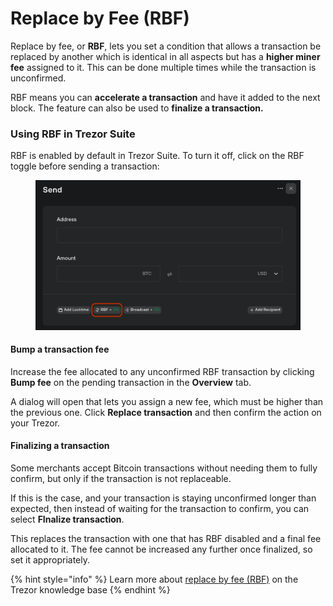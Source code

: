 # Replace by Fee (RBF)

Replace by fee, or **RBF**, lets you set a condition that allows a transaction be replaced by another which is identical in all aspects but has a **higher miner fee** assigned to it. This can be done multiple times while the transaction is unconfirmed.

RBF means you can **accelerate a transaction** and have it added to the next block. The feature can also be used to **finalize a transaction.**

### **Using RBF in Trezor Suite**

RBF is enabled by default in Trezor Suite. To turn it off, click on the RBF toggle before sending a transaction:

<figure><img src="../.gitbook/assets/RBF-1.png" alt=""><figcaption></figcaption></figure>

#### Bump a transaction fee

Increase the fee allocated to any unconfirmed RBF transaction by clicking **Bump fee** on the pending transaction in the **Overview** tab.

A dialog will open that lets you assign a new fee, which must be higher than the previous one. Click **Replace transaction** and then confirm the action on your Trezor.

#### Finalizing a transaction

Some merchants accept Bitcoin transactions without needing them to fully confirm, but only if the transaction is not replaceable.

If this is the case, and your transaction is staying unconfirmed longer than expected, then instead of waiting for the transaction to confirm, you can select **FInalize transaction**.&#x20;

This replaces the transaction with one that has RBF disabled and a final fee allocated to it. The fee cannot be increased any further once finalized, so set it appropriately.

{% hint style="info" %}
Learn more about [replace by fee (RBF)](https://trezor.io/learn/a/rbf-in-trezor-suite-app) on the Trezor knowledge base
{% endhint %}
